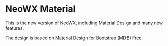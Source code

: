 # NeoWX Material

This is the new version of NeoWX, including Material Design and many new features.

The design is based on [Material Design for Bootstrap (MDB) Free](https://mdbootstrap.com).

